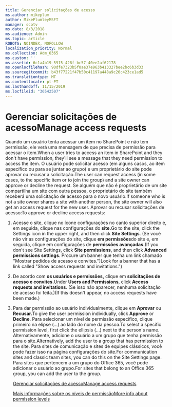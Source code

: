```yaml
---
title: Gerenciar solicitações de acesso
ms.author: mikeplum
author: MikePlumleyMSFT
manager: scotv
ms.date: 8/3/2018
ms.audience: Admin
ms.topic: article
ROBOTS: NOINDEX, NOFOLLOW
localization_priority: Normal
ms.collection: Adm_O365
ms.custom: ''
ms.assetid: 6c1a4b19-5915-428f-bc57-40ee2af62178
ms.openlocfilehash: 90dfe7323b5f0ae37e963b413327bee2bc6b3d33
ms.sourcegitcommit: b43f77221f47b50c41197a448a9c26c423ce1ad5
ms.translationtype: MT
ms.contentlocale: pt-PT
ms.lasthandoff: 11/15/2019
ms.locfileid: "36542507"
---
```

# <a name="manage-access-requests"></a><span data-ttu-id="7e1f0-102">Gerenciar solicitações de acesso</span><span class="sxs-lookup"><span data-stu-id="7e1f0-102">Manage access requests</span></span>

<span data-ttu-id="7e1f0-103">Quando um usuário tenta acessar um item no SharePoint e não tem permissão, ele verá uma mensagem de que precisa de permissão para acessar o item.</span><span class="sxs-lookup"><span data-stu-id="7e1f0-103">When a user tries to access an item in SharePoint and they don't have permission, they'll see a message that they need permission to access the item.</span></span> <span data-ttu-id="7e1f0-104">O usuário pode solicitar acesso (em alguns casos, ao item específico ou para se juntar ao grupo) e um proprietário do site pode aprovar ou recusar a solicitação.</span><span class="sxs-lookup"><span data-stu-id="7e1f0-104">The user can request access (in some cases, to the specific item or to join the group) and a site owner can approve or decline the request.</span></span> <span data-ttu-id="7e1f0-105">Se alguém que não é proprietário de um site compartilha um site com outra pessoa, o proprietário do site também receberá uma solicitação de acesso para o novo usuário.</span><span class="sxs-lookup"><span data-stu-id="7e1f0-105">If someone who is not a site owner shares a site with another person, the site owner will also get an access request for the new user.</span></span> <span data-ttu-id="7e1f0-106">Aprovar ou recusar solicitações de acesso:</span><span class="sxs-lookup"><span data-stu-id="7e1f0-106">To approve or decline access requests:</span></span>
  
1. <span data-ttu-id="7e1f0-107">Acesse o site, clique no ícone configurações no canto superior direito e, em seguida, clique nas configurações do **site.**</span><span class="sxs-lookup"><span data-stu-id="7e1f0-107">Go to the site, click the Settings icon in the upper right, and then click **Site Settings**.</span></span> <span data-ttu-id="7e1f0-108">(Se você não vir as configurações do site, clique **em permissões**do site e, em seguida, clique em configurações de **permissões avançadas.**</span><span class="sxs-lookup"><span data-stu-id="7e1f0-108">(If you don't see Site Settings, click **Site permissions**, and then click **Advanced permissions settings**.</span></span> <span data-ttu-id="7e1f0-109">Procure um banner que tenha um link chamado "Mostrar pedidos de acesso e convites.")</span><span class="sxs-lookup"><span data-stu-id="7e1f0-109">Look for a banner that has a link called "Show access requests and invitations.")</span></span>
    
2. <span data-ttu-id="7e1f0-110">De acordo com **os usuários e permissões,** clique em **solicitações de acesso e convites.**</span><span class="sxs-lookup"><span data-stu-id="7e1f0-110">Under **Users and Permissions**, click **Access requests and invitations**.</span></span> <span data-ttu-id="7e1f0-111">(Se isso não aparecer, nenhuma solicitação de acesso foi feita.)</span><span class="sxs-lookup"><span data-stu-id="7e1f0-111">(If this doesn't appear, no access requests have been made.)</span></span>
    
3. <span data-ttu-id="7e1f0-112">Para dar permissão ao usuário individualmente, clique em **Aprovar** ou **Recusar.**</span><span class="sxs-lookup"><span data-stu-id="7e1f0-112">To give the user permission individually, click **Approve** or **Decline**.</span></span> <span data-ttu-id="7e1f0-113">Para selecionar um nível de permissão específico, clique primeiro na elipse (...) ao lado do nome da pessoa.</span><span class="sxs-lookup"><span data-stu-id="7e1f0-113">To select a specific permission level, first click the ellipsis (...) next to the person's name.</span></span> <span data-ttu-id="7e1f0-114">Alternativamente, adicione o usuário a um grupo que tenha permissão para o site.</span><span class="sxs-lookup"><span data-stu-id="7e1f0-114">Alternatively, add the user to a group that has permission to the site.</span></span> <span data-ttu-id="7e1f0-115">Para sites de comunicação e sites de equipes clássicos, você pode fazer isso na página configurações do site.</span><span class="sxs-lookup"><span data-stu-id="7e1f0-115">For communication sites and classic team sites, you can do this on the Site Settings page.</span></span> <span data-ttu-id="7e1f0-116">Para sites que pertencem a um grupo do Office 365, você pode adicionar o usuário ao grupo.</span><span class="sxs-lookup"><span data-stu-id="7e1f0-116">For sites that belong to an Office 365 group, you can add the user to the group.</span></span>
    
    [<span data-ttu-id="7e1f0-117">Gerenciar solicitações de acesso</span><span class="sxs-lookup"><span data-stu-id="7e1f0-117">Manage access requests </span></span>](https://go.microsoft.com/fwlink/?linkid=2008747)
    
    [<span data-ttu-id="7e1f0-118">Mais informações sobre os níveis de permissão</span><span class="sxs-lookup"><span data-stu-id="7e1f0-118">More info about permission levels</span></span>](https://go.microsoft.com/fwlink/?linkid=867071)
    

